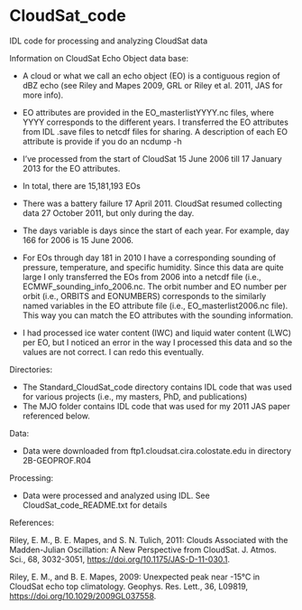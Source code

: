 # CloudSat_code
IDL code for processing and analyzing CloudSat data

Information on CloudSat Echo Object data base:

- A cloud or what we call an echo object (EO) is a contiguous region of dBZ echo (see Riley and Mapes 2009, GRL or Riley et al. 2011, JAS for more info).

- EO attributes are provided in the EO_masterlistYYYY.nc files, where YYYY corresponds to the different years. I transferred the EO attributes from IDL .save files to netcdf files for sharing. A description of each EO attribute is provide if you do an ncdump -h

- I’ve processed from the start of CloudSat 15 June 2006 till 17 January 2013 for the EO attributes.

- In total, there are 15,181,193 EOs 

- There was a battery failure 17 April 2011. CloudSat resumed collecting data 27 October 2011, but only during the day.

- The days variable is days since the start of each year. For example, day 166 for 2006 is 15 June 2006.

- For EOs through day 181 in 2010 I have a corresponding sounding of pressure, temperature, and specific humidity. Since this data are quite large I only transferred the EOs from 2006 into a netcdf file (i.e., ECMWF_sounding_info_2006.nc. The orbit number and EO number per orbit (i.e., ORBITS and EONUMBERS) corresponds to the similarly named variables in the EO attribute file (i.e., EO_masterlist2006.nc file). This way you can match the EO attributes with the sounding information.

- I had processed ice water content (IWC) and liquid water content (LWC) per EO, but I noticed an error in the way I processed this data and so the values are not correct. I can redo this eventually.

Directories:
- The Standard_CloudSat_code directory contains IDL code that was used for various projects (i.e., my masters, PhD, and publications)
- The MJO folder contains IDL code that was used for my 2011 JAS paper referenced below.

Data:

- Data were downloaded from ftp1.cloudsat.cira.colostate.edu in directory 2B-GEOPROF.R04

Processing:

- Data were processed and analyzed using IDL. See CloudSat_code_README.txt for details

References:

Riley, E. M., B. E. Mapes, and S. N. Tulich, 2011: Clouds Associated with the Madden-Julian Oscillation: A New Perspective from CloudSat. J. Atmos. Sci., 68, 3032-3051, https://doi.org/10.1175/JAS-D-11-030.1.

Riley, E. M., and B. E. Mapes, 2009: Unexpected peak near -15°C in CloudSat echo top climatology. Geophys. Res. Lett., 36, L09819, https://doi.org/10.1029/2009GL037558.

